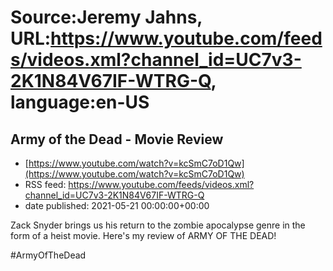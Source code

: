# Source:Jeremy Jahns, URL:https://www.youtube.com/feeds/videos.xml?channel_id=UC7v3-2K1N84V67IF-WTRG-Q, language:en-US

## Army of the Dead - Movie Review
 - [https://www.youtube.com/watch?v=kcSmC7oD1Qw](https://www.youtube.com/watch?v=kcSmC7oD1Qw)
 - RSS feed: https://www.youtube.com/feeds/videos.xml?channel_id=UC7v3-2K1N84V67IF-WTRG-Q
 - date published: 2021-05-21 00:00:00+00:00

Zack Snyder brings us his return to the zombie apocalypse genre in the form of a heist movie. Here's my review of ARMY OF THE DEAD!

#ArmyOfTheDead


